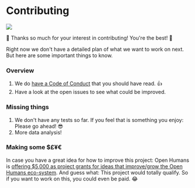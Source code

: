 # Contributing
![](http://i0.kym-cdn.com/photos/images/original/001/027/798/5c8.gif)

🎉 Thanks so much for your interest in contributing! You're the best! 🎈

Right now we don't have a detailed plan of what we want to work on next. But here are some important things to know.

### Overview
1. We do [have a Code of Conduct](https://github.com/gedankenstuecke/twitter-analyser/blob/master/CODE_OF_CONDUCT.md) that you should have read. 👍
2. Have a look at the open issues to see what could be improved.

### Missing things
1. We don't have any tests so far. If you feel that is something you enjoy: Please go ahead! 😎
2. More data analysis!


### Making some $£¥€
In case you have a great idea for how to improve this project: Open Humans is [offering $5,000 as project grants for ideas that improve/grow the Open Humans eco-system](https://www.openhumans.org/grants/). And guess what: This project would totally qualify. So if you want to work on this, you could even be paid. 😂
